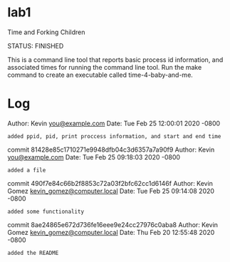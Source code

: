 # lab1
Time and Forking Children

STATUS: FINISHED

This is a command line tool that reports basic process id information, and associated times for running the command line tool. Run the make command to create an executable called time-4-baby-and-me. 

Log
===============================================
Author: Kevin <you@example.com>
Date:   Tue Feb 25 12:00:01 2020 -0800

    added ppid, pid, print proccess information, and start and end time

commit 81428e85c1710271e9948dfb04c3d6357a7a90f9
Author: Kevin <you@example.com>
Date:   Tue Feb 25 09:18:03 2020 -0800

    added a file

commit 490f7e84c66b2f8853c72a03f2bfc62cc1d6146f
Author: Kevin Gomez <kevin_gomez@computer.local>
Date:   Tue Feb 25 09:14:08 2020 -0800

    added some functionality

commit 8ae24865e672d736fe16eee9e24cc27976c0aba8
Author: Kevin Gomez <kevin_gomez@computer.local>
Date:   Thu Feb 20 12:55:48 2020 -0800

    added the README


